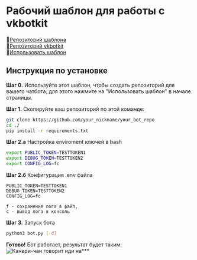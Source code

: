 # Рабочий шаблон для работы с vkbotkit
📕[Репозиторий шаблона](https://github.com/kensoi/vkbotkit)  
📘[Репозиторий vkbotkit](https://github.com/kensoi/vkbotkit)  
📄[Использовать шаблон](https://github.com/kensoi/vkbotkit_template/generate)

## Инструкция по установке
**Шаг 0.** Используйте этот шаблон, чтобы создать репозиторий для вашего чатбота, для этого нажмите на "Использовать шаблон" в начале страницы.

**Шаг 1.** Скопируйте ваш репозиторий по этой команде:
```sh
git clone https://github.com/your_nickname/your_bot_repo
cd ./
pip install -r requirements.txt
```

**Шаг 2.а** Настройка enviroment ключей в bash
```sh
export PUBLIC_TOKEN=TESTTOKEN1
export DEBUG_TOKEN=TESTTOKEN2
export CONFIG_LOG=fc
```

**Шаг 2.б** Конфигурация .env файла
```
PUBLIC_TOKEN=TESTTOKEN1
DEBUG_TOKEN=TESTTOKEN2
CONFIG_LOG=fc
```

```
f - сохранение лога в файл,
c - вывод лога в консоль
```
**Шаг 3.** Запуск бота
```sh
python3 bot.py [-d]
```
**Готово!** Бот работает, результат будет таким:
![Канари-чан говорит иди на***](https://sun3-11.userapi.com/s/v1/ig2/vP4GRtbDgJsUd5OXLssGVf132-I4QaiT_iGnZEzefuBSBxijiOsS0oFYBgn615iZzKJhqy8EwgC1MSYeR3yBHLi1.jpg?size=814x302&quality=96&type=album)